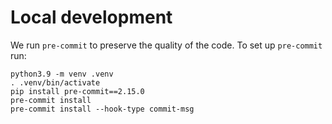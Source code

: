 Local development
============

We run `pre-commit` to preserve the quality of the code. To set up `pre-commit` run:

```
python3.9 -m venv .venv
. .venv/bin/activate
pip install pre-commit==2.15.0
pre-commit install
pre-commit install --hook-type commit-msg
```
